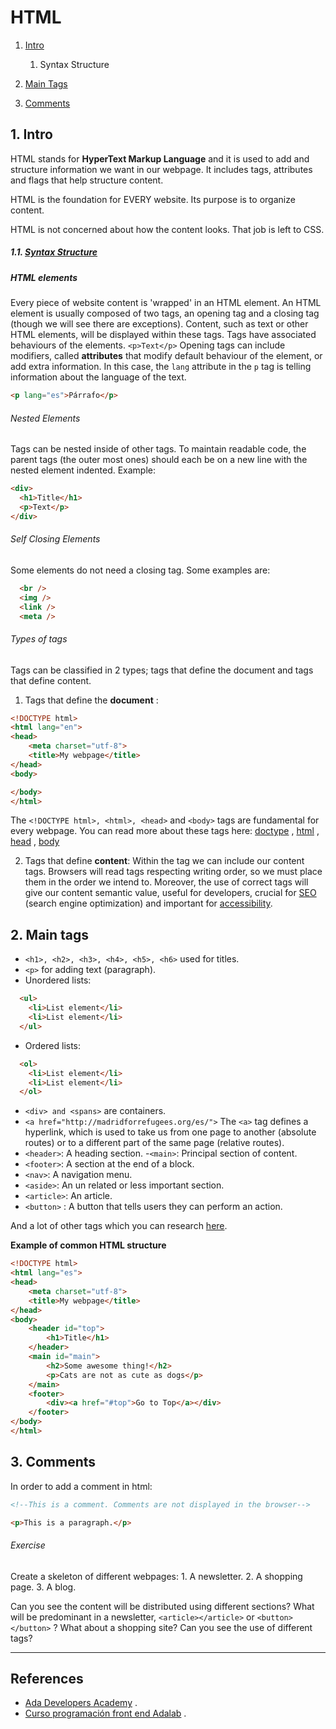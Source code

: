# HTML


1. [Intro](#intro)
    1. Syntax Structure
    
2. [Main Tags](#tags)

3. [Comments](#comments)



## <a name="intro"></a> 1. Intro

HTML stands for **HyperText Markup Language** and it is used to add and structure information 
we want in our webpage. It includes tags, attributes and flags that help structure content.  

HTML is the foundation for EVERY website. Its purpose is to organize content.

HTML is not concerned about how the content looks. That job is left to CSS.



##### 1.1. [Syntax Structure](https://github.com/Ada-Developers-Academy/textbook-curriculum/blob/master/05-html-css/css-intro.md#css-syntax-structure)

##### HTML elements

Every piece of website content is 'wrapped' in an HTML element. An HTML element is usually composed of two tags, an opening tag and a closing tag (though we will see there are exceptions). Content, such as text or other HTML elements, will be displayed within these tags. Tags have associated behaviours of the elements. 
`<p>Text</p>`
Opening tags can include modifiers, called **attributes** that modify default behaviour of the element, or add
extra information.
In this case, the `lang` attribute in the `p` tag is telling information about the language of the text.
```html
<p lang="es">Párrafo</p>
```

###### Nested Elements
Tags can be nested inside of other tags. To maintain readable code, the parent tags (the outer most ones) should each be on a new line with the nested element indented. Example:
```html
<div>
  <h1>Title</h1>
  <p>Text</p>
</div>
```

###### Self Closing Elements
Some elements do not need a closing tag. Some examples are:
```html
  <br /> 
  <img />
  <link />
  <meta />
  ```

###### Types of tags
Tags can be classified in 2 types; tags that define the document and tags that define content.
1. Tags that define the **document** :

```html
<!DOCTYPE html>
<html lang="en">
<head>
    <meta charset="utf-8">
    <title>My webpage</title>
</head>
<body>

</body>
</html>
```
The `<!DOCTYPE html>, <html>, <head>` and `<body>` tags  are fundamental for every webpage.
You can read more about these tags here: 
[doctype](https://stackoverflow.com/questions/414891/what-is-doctype) , 
[html](https://stackoverflow.com/questions/3270615/why-we-use-html-tag-although-my-website-runs-perfect-without-html-tag) , 
[head](https://developer.mozilla.org/en-US/docs/Web/HTML/Element/head) ,
[body](https://htmldog.com/references/html/tags/body/)


2. Tags that define **content**:
Within the <body></body> tag we can include our content tags. 
Browsers will read tags respecting writing order, so we must place them in the order
we intend to. Moreover, the use of correct tags will give our content semantic value, useful for
developers, crucial for [SEO](https://developer.mozilla.org/es/docs/Glossary/SEO) (search engine optimization) and important for [accessibility](https://developer.mozilla.org/en-US/docs/Web/Accessibility/ARIA). 

## <a name="tags"></a> 2. Main tags
- `<h1>, <h2>, <h3>, <h4>, <h5>, <h6>` used for titles.
- `<p>` for adding text (paragraph).
- Unordered lists:
```html
  <ul>
    <li>List element</li>
    <li>List element</li>
  </ul>
```
- Ordered lists:
```html
  <ol>
    <li>List element</li>
    <li>List element</li>
  </ol>
```
- `<div> and <spans>` are containers.
- `<a href="http://madridforrefugees.org/es/">` The `<a>` tag defines a hyperlink, which is used to take us from one page to another (absolute routes) or to a different part of the same page (relative routes). 
- `<header>`: A heading section.
-`<main>`: Principal section of content.
- `<footer>`: A section at the end of a block.
- `<nav>`: A navigation menu.
- `<aside>`: An un related or less important section.
- `<article>`: An article.
- `<button>` : A button that tells users they can perform an action. 

And a lot of other tags which you can research [here](https://www.w3schools.com/tags/).

**Example of common HTML structure**

```html
<!DOCTYPE html>
<html lang="es">
<head>
    <meta charset="utf-8">
    <title>My webpage</title>
</head>
<body>
    <header id="top">
        <h1>Title</h1>
    </header>
    <main id="main">
        <h2>Some awesome thing!</h2>
        <p>Cats are not as cute as dogs</p>
    </main>
    <footer>
        <div><a href="#top">Go to Top</a></div>
    </footer>
</body>
</html>
```


## <a name="Comments"></a> 3. Comments

In order to add a comment in html:
```html
<!--This is a comment. Comments are not displayed in the browser-->

<p>This is a paragraph.</p>
```


###### Exercise

Create a skeleton of different webpages: 
    1. A newsletter.
    2. A shopping page.
    3. A blog.

Can you see the content will be distributed using different sections?
What will be predominant in a newsletter, `<article></article>` or `<button></button>` ?
What about a shopping site?
Can you see the use of different tags?



* * *

## References 
- [Ada Developers Academy](https://github.com/Ada-Developers-Academy/textbook-curriculum/blob/master/05-html-css/html-intro.md) .
- [Curso programación front end Adalab](https://books.adalab.es/curso-programacion-front-end-2018/) .